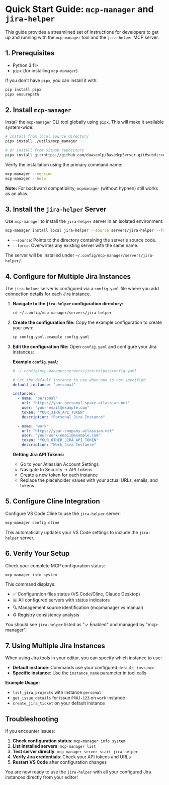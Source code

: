 # Quick Start Guide: `mcp-manager` and `jira-helper`

This guide provides a streamlined set of instructions for developers to get up and running with the `mcp-manager` tool and the `jira-helper` MCP server.

## 1. Prerequisites

-   Python 3.11+
-   `pipx` (for installing `mcp-manager`)

If you don't have `pipx`, you can install it with:
```bash
pip install pipx
pipx ensurepath
```

## 2. Install `mcp-manager`

Install the `mcp-manager` CLI tool globally using `pipx`. This will make it available system-wide:

```bash
# Install from local source directory
pipx install ./utils/mcp_manager

# Or install from GitHub repository
pipx install git+https://github.com/dawsonlp/BaseMcpServer.git#subdirectory=utils/mcp_manager
```

Verify the installation using the primary command name:
```bash
mcp-manager --version
mcp-manager --help
```

**Note:** For backward compatibility, `mcpmanager` (without hyphen) still works as an alias.

## 3. Install the `jira-helper` Server

Use `mcp-manager` to install the `jira-helper` server in an isolated environment:

```bash
mcp-manager install local jira-helper --source servers/jira-helper --force
```
*   `--source`: Points to the directory containing the server's source code.
*   `--force`: Overwrites any existing server with the same name.

The server will be installed under `~/.config/mcp-manager/servers/jira-helper/`.

## 4. Configure for Multiple Jira Instances

The `jira-helper` server is configured via a `config.yaml` file where you add connection details for each Jira instance.

1.  **Navigate to the `jira-helper` configuration directory:**
    ```bash
    cd ~/.config/mcp-manager/servers/jira-helper
    ```

2.  **Create the configuration file:**
    Copy the example configuration to create your own:
    ```bash
    cp config.yaml.example config.yaml
    ```

3.  **Edit the configuration file:**
    Open `config.yaml` and configure your Jira instances:

    **Example `config.yaml`:**
    ```yaml
    # ~/.config/mcp-manager/servers/jira-helper/config.yaml
    
    # Set the default instance to use when one is not specified
    default_instance: "personal"
    
    instances:
      - name: "personal"
        url: "https://your-personal-space.atlassian.net"
        user: "your-email@example.com"
        token: "YOUR_JIRA_API_TOKEN"
        description: "Personal Jira Instance"
    
      - name: "work"
        url: "https://your-company.atlassian.net"
        user: "your-work-email@example.com"
        token: "YOUR_OTHER_JIRA_API_TOKEN"
        description: "Work Jira Instance"
    ```
    
    **Getting Jira API Tokens:**
    - Go to your Atlassian Account Settings
    - Navigate to Security → API Tokens
    - Create a new token for each instance
    - Replace the placeholder values with your actual URLs, emails, and tokens

## 5. Configure Cline Integration

Configure VS Code Cline to use the `jira-helper` server:

```bash
mcp-manager config cline
```

This automatically updates your VS Code settings to include the `jira-helper` server.

## 6. Verify Your Setup

Check your complete MCP configuration status:

```bash
mcp-manager info system
```

This command displays:
- ✅ Configuration files status (VS Code/Cline, Claude Desktop)
- 📊 All configured servers with status indicators
- 🔍 Management source identification (mcpmanager vs manual)
- ⚙️ Registry consistency analysis

You should see `jira-helper` listed as "✓ Enabled" and managed by "mcp-manager".

## 7. Using Multiple Jira Instances

When using Jira tools in your editor, you can specify which instance to use:

- **Default instance**: Commands use your configured `default_instance`
- **Specific instance**: Use the `instance_name` parameter in tool calls

**Example Usage:**
- `list_jira_projects` with instance `personal` 
- `get_issue_details` for issue `PROJ-123` on `work` instance
- `create_jira_ticket` on your default instance

## Troubleshooting

If you encounter issues:

1. **Check configuration status**: `mcp-manager info system`
2. **List installed servers**: `mcp-manager list`
3. **Test server directly**: `mcp-manager server start jira-helper`
4. **Verify Jira credentials**: Check your API tokens and URLs
5. **Restart VS Code** after configuration changes

You are now ready to use the `jira-helper` with all your configured Jira instances directly from your editor!
